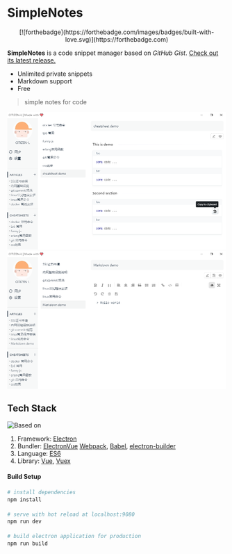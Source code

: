 # SimpleNotes

<div align="center">
[![forthebadge](https://forthebadge.com/images/badges/built-with-love.svg)](https://forthebadge.com)
</div>

**SimpleNotes** is a code snippet manager based on _GitHub Gist_. [Check out its latest release.](https://github.com/hackjutsu/Lepton/releases)

-   Unlimited private snippets
-   Markdown support
-   Free

> simple notes for code

![Screenshot](./docs/cheat_sheet_preview.png)
![Screenshot](./docs/markdown-preview.png)

## Tech Stack

![Based on](./docs/img/erb-logo.png)

1. Framework: [Electron](http://electron.atom.io/)
2. Bundler: [ElectronVue](https://github.com/SimulatedGREG/electron-vue) [Webpack](http://webpack.github.io/docs/), [Babel](https://babeljs.io), [electron-builder](https://github.com/electron-userland/electron-builder)
3. Language: [ES6](https://babeljs.io/docs/learn-es2015/)
4. Library: [Vue](https://vuejs.org), [Vuex](https://vuex.vuejs.com)

#### Build Setup

```bash
# install dependencies
npm install

# serve with hot reload at localhost:9080
npm run dev

# build electron application for production
npm run build


```
